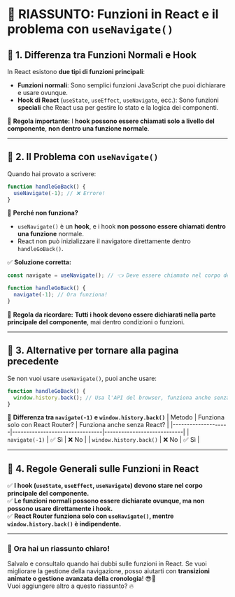 # 🔹 **RIASSUNTO: Funzioni in React e il problema con `useNavigate()`**
## 📌 **1. Differenza tra Funzioni Normali e Hook**
In React esistono **due tipi di funzioni principali**:
- **Funzioni normali**: Sono semplici funzioni JavaScript che puoi dichiarare e usare ovunque.
- **Hook di React** (`useState`, `useEffect`, `useNavigate`, ecc.): Sono funzioni **speciali** che React usa per gestire lo stato e la logica dei componenti.

🔸 **Regola importante:** I **hook possono essere chiamati solo a livello del componente**, **non dentro una funzione normale**.

---

## 📌 **2. Il Problema con `useNavigate()`**
Quando hai provato a scrivere:
```jsx
function handleGoBack() {
  useNavigate(-1); // ❌ Errore!
}
```
🔴 **Perché non funziona?**
- `useNavigate()` è un **hook**, e i hook **non possono essere chiamati dentro una funzione** normale.
- React non può inizializzare il navigatore direttamente dentro `handleGoBack()`.

✅ **Soluzione corretta:**
```jsx
const navigate = useNavigate(); // 👈 Deve essere chiamato nel corpo del componente

function handleGoBack() {
  navigate(-1); // Ora funziona!
}
```
📌 **Regola da ricordare:** **Tutti i hook devono essere dichiarati nella parte principale del componente**, mai dentro condizioni o funzioni.

---

## 📌 **3. Alternative per tornare alla pagina precedente**
Se non vuoi usare `useNavigate()`, puoi anche usare:
```jsx
function handleGoBack() {
  window.history.back(); // Usa l'API del browser, funziona anche senza React Router
}
```

🔹 **Differenza tra `navigate(-1)` e `window.history.back()`**
| Metodo             | Funziona solo con React Router? | Funziona anche senza React? |
|--------------------|--------------------------------|----------------------------|
| `navigate(-1)`    | ✅ Sì                          | ❌ No                      |
| `window.history.back()` | ❌ No                     | ✅ Sì                      |

---

## 📌 **4. Regole Generali sulle Funzioni in React**
✅ **I hook (`useState`, `useEffect`, `useNavigate`) devono stare nel corpo principale del componente.**  
✅ **Le funzioni normali possono essere dichiarate ovunque, ma non possono usare direttamente i hook.**  
✅ **React Router funziona solo con `useNavigate()`, mentre `window.history.back()` è indipendente.**  

---

### 🚀 **Ora hai un riassunto chiaro!**
Salvalo e consultalo quando hai dubbi sulle funzioni in React. Se vuoi migliorare la gestione della navigazione, posso aiutarti con **transizioni animate o gestione avanzata della cronologia**! 😎🎯  
Vuoi aggiungere altro a questo riassunto? 🔥